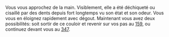 Vous vous approchez de la main. Visiblement, elle a été déchiqueté ou cisaillé par des dents depuis fort longtemps vu son état et son odeur. Vous vous en éloignez rapidement avec dégout. Maintenant vous avez deux possibilités: soit sortir de ce couloir et revenir sur vos pas au [159](159), ou continuez devant vous au [347]( 347).